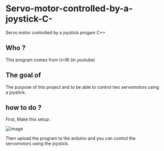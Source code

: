 # Servo-motor-controlled-by-a-joystick-C-
Servo motor controlled by a joystick progam C++

Who ?
-------------------------

This program comes from U=RI (in youtube)

The goal of 
-------------------------

The purpose of this project and to be able to control two servomotors using a joystick.

how to do ?
------------------------

First, Make this setup :

![image](https://user-images.githubusercontent.com/93336837/156865649-ab7e43b5-4162-4d88-823e-c04398ffe374.png)


Then upload the program to the arduino and you can control the servomotors using the joystick.
